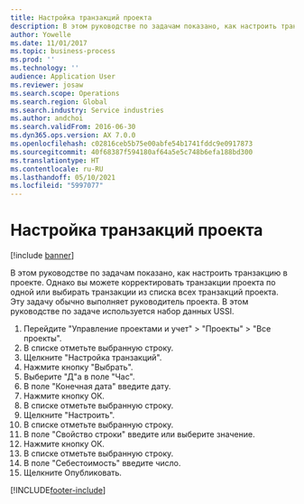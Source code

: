 ```yaml
---
title: Настройка транзакций проекта
description: В этом руководстве по задачам показано, как настроить транзакцию в проекте.
author: Yowelle
ms.date: 11/01/2017
ms.topic: business-process
ms.prod: ''
ms.technology: ''
audience: Application User
ms.reviewer: josaw
ms.search.scope: Operations
ms.search.region: Global
ms.search.industry: Service industries
ms.author: andchoi
ms.search.validFrom: 2016-06-30
ms.dyn365.ops.version: AX 7.0.0
ms.openlocfilehash: c02816ceb5b75e00abfe54b1741fddc9e0917873
ms.sourcegitcommit: 40f68387f594180af64a5e5c748b6efa188bd300
ms.translationtype: HT
ms.contentlocale: ru-RU
ms.lasthandoff: 05/10/2021
ms.locfileid: "5997077"
---
```

# <a name="adjust-project-transactions"></a>Настройка транзакций проекта

[!include [banner](../../includes/banner.md)]

В этом руководстве по задачам показано, как настроить транзакцию в проекте. Однако вы можете корректировать транзакции проекта по одной или выбирать транзакции из списка всех транзакций проекта. Эту задачу обычно выполняет руководитель проекта. В этом руководстве по задаче используется набор данных USSI.

1. Перейдите "Управление проектами и учет" > "Проекты" > "Все проекты". 
2. В списке отметьте выбранную строку. 
3. Щелкните "Настройка транзакций". 
4. Нажмите кнопку "Выбрать". 
5. Выберите "Д"а в поле "Час". 
6. В поле "Конечная дата" введите дату. 
7. Нажмите кнопку ОК. 
8. В списке отметьте выбранную строку. 
9. Щелкните "Настроить". 
10. В списке отметьте выбранную строку. 
11. В поле "Свойство строки" введите или выберите значение. 
12. Нажмите кнопку ОК. 
13. В списке отметьте выбранную строку. 
14. В поле "Себестоимость" введите число. 
15. Щелкните Опубликовать. 


[!INCLUDE[footer-include](../../includes/footer-banner.md)]